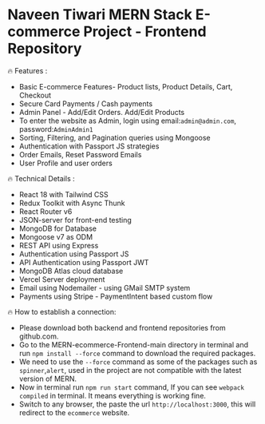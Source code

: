 
# Naveen Tiwari MERN Stack E-commerce Project - Frontend Repository


🔥 Features :
- Basic E-commerce Features- Product lists, Product Details, Cart, Checkout 
- Secure Card Payments / Cash payments
- Admin Panel - Add/Edit Orders. Add/Edit Products
- To enter the website as Admin, login using email:`admin@admin.com`, password:`AdminAdmin1`
- Sorting, Filtering, and Pagination queries using Mongoose
- Authentication with Passport JS strategies
- Order Emails, Reset Password Emails
- User Profile and user orders

🔥 Technical Details :
- React 18 with Tailwind CSS
- Redux Toolkit with Async Thunk
- React Router v6
- JSON-server for front-end testing
- MongoDB for Database
- Mongoose v7 as ODM
- REST API using Express
- Authentication using Passport JS
- API Authentication using Passport JWT
- MongoDB Atlas cloud database
- Vercel Server deployment
- Email using Nodemailer - using GMail SMTP system
- Payments using Stripe - PaymentIntent based custom flow


🔥 How to establish a connection:
- Please download both backend and frontend repositories from github.com.
- Go to the MERN-ecommerce-Frontend-main directory in terminal and run `npm install --force` command to download the required packages.
- We need to use the `--force` command as some of the packages such as `spinner`,`alert`, used in the project are not compatible with the latest version of MERN.
- Now in terminal run `npm run start` command, If you can see `webpack compiled` in terminal. It means everything is working fine.
- Switch to any browser, the paste the url `http://localhost:3000`, this will redirect to the `ecommerce` website.

